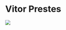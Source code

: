 <h1>Vitor Prestes </h1>

<img src='https://img.shields.io/badge/HTML-239120?style=for-the-badge&logo=html5&logoColor=white'/> 

<!--
**vitorprestez/vitorprestez** is a ✨ _special_ ✨ repository because its `README.md` (this file) appears on your GitHub profile.

Here are some ideas to get you started:

- 🔭 I’m currently working on ...
- 🌱 I’m currently learning ...
- 👯 I’m looking to collaborate on ...
- 🤔 I’m looking for help with ...
- 💬 Ask me about ...
- 📫 How to reach me: ...
- 😄 Pronouns: ...
- ⚡ Fun fact: ...
-->
